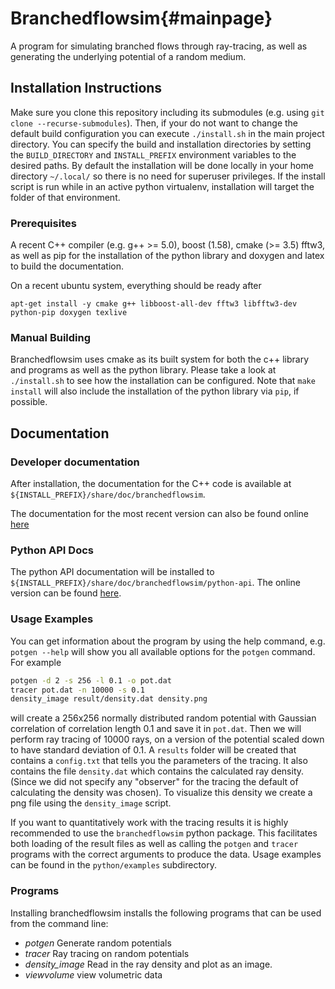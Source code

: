 # Branchedflowsim{#mainpage}

A program for simulating branched flows through ray-tracing, as well as generating the underlying potential of a random medium.

## Installation Instructions
Make sure you clone this repository including its submodules (e.g. using 
`git clone --recurse-submodules`). Then, if your do not want to change the default build
configuration you can execute `./install.sh` in the main project directory. 
You can specify the build and installation directories by setting the `BUILD_DIRECTORY` 
and `INSTALL_PREFIX` environment variables to the desired paths.
By default the installation will be done locally in your home directory `~/.local/` so there
is no need for superuser privileges. If the install script is run while in an active python 
virtualenv, installation will target the folder of that environment.

### Prerequisites
A recent C++ compiler (e.g. g++ >= 5.0), boost (1.58), cmake (>= 3.5) fftw3, as 
well as pip for the installation of the python library and doxygen and latex to
build the documentation.

On a recent ubuntu system, everything should be ready after
```
apt-get install -y cmake g++ libboost-all-dev fftw3 libfftw3-dev python-pip doxygen texlive
```


### Manual Building
Branchedflowsim uses cmake as its built system for both the c++ library and programs as well as the
python library. Please take a look at `./install.sh` to see how the installation can be configured.
Note that `make install` will also include the installation of the python library via `pip`, if
possible.

## Documentation

### Developer documentation
After installation, the documentation for the C++ code is available at 
`${INSTALL_PREFIX}/share/doc/branchedflowsim`.

The documentation for the most recent version can also be found online 
[here](https://erik.schultheis.pages.gwdg.de/branchedflowsim/)

### Python API Docs
The python API documentation will be installed to
`${INSTALL_PREFIX}/share/doc/branchedflowsim/python-api`.
The online version can be found
[here](https://erik.schultheis.pages.gwdg.de/branchedflowsim/python_api).

### Usage Examples
You can get information about the program by using the help command, 
e.g. `potgen --help` will show you all available options for the `potgen` 
command.
For example
```bash
potgen -d 2 -s 256 -l 0.1 -o pot.dat
tracer pot.dat -n 10000 -s 0.1
density_image result/density.dat density.png
```
will create a 256x256 normally distributed random potential with Gaussian correlation 
of correlation length 0.1 and save it in `pot.dat`. Then we will perform ray tracing of
10000 rays, on a version of the potential scaled down to have standard deviation of 0.1.
A `results` folder will be created that contains a `config.txt` that tells you the 
parameters of the tracing. It also contains the file `density.dat` which contains the 
calculated ray density. (Since we did not specify any "observer" for the tracing the default
of calculating the density was chosen).
To visualize this density we create a png file using the `density_image` script.

If you want to quantitatively work with the tracing results it is highly recommended to use
the `branchedflowsim` python package. This facilitates both loading of the result files as
well as calling the `potgen` and `tracer` programs with the correct arguments to produce the 
data. Usage examples can be found in the `python/examples` subdirectory.




### Programs
Installing branchedflowsim installs the following programs that can be 
used from the command line:
  * *potgen* Generate random potentials
  * *tracer* Ray tracing on random potentials
  * *density_image* Read in the ray density and plot as an image.
  * *viewvolume* view volumetric data
